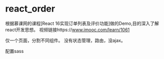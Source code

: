 # react_order
根据慕课网的课程[React 16实现订单列表及评价功能]做的Demo,目的深入了解react开发思想。
视频链接https://www.imooc.com/learn/1061

仅一个页面，分割不同组件。
没有状态管理，路由，没ajax。

配置sass
